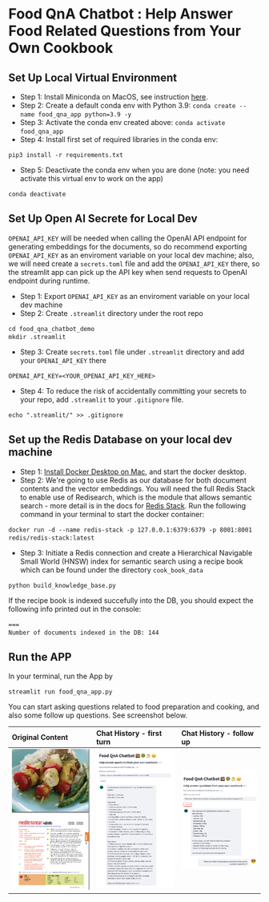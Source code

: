 # Food QnA Chatbot : Help Answer Food Related Questions from Your Own Cookbook
## Set Up Local Virtual Environment
* Step 1: Install Miniconda on MacOS, see instruction [here](https://docs.conda.io/en/latest/miniconda.html). 
* Step 2: Create a default conda env with Python 3.9: 
``conda create --name food_qna_app python=3.9 -y``
* Step 3: Activate the conda env created above: 
``conda activate food_qna_app``
* Step 4: Install first set of required libraries in the conda env: 
``` 
pip3 install -r requirements.txt
```
* Step 5: Deactivate the conda env when you are done (note: you need activate this virtual env to work on the app)
```
conda deactivate 
```
## Set Up Open AI Secrete for Local Dev 
`OPENAI_API_KEY` will be needed when calling the OpenAI API endpoint for generating embeddings for the documents, so do recommend exporting `OPENAI_API_KEY` as an enviroment variable on your local dev machine; also, we will need create a `secrets.toml` file and add the `OPENAI_API_KEY` there, so the streamlit app can pick up the API key when send requests to OpenAI endpoint during runtime. 
* Step 1: Export `OPENAI_API_KEY` as an enviroment variable on your local dev machine
* Step 2: Create `.streamlit` directory under the root repo 
```
cd food_qna_chatbot_demo 
mkdir .streamlit
```
* Step 3: Create `secrets.toml` file under `.streamlit` directory and add your `OPENAI_API_KEY` there 
```
OPENAI_API_KEY=<YOUR_OPENAI_API_KEY_HERE>
```
* Step 4: To reduce the risk of accidentally committing your secrets to your repo, add `.streamlit` to your `.gitignore` file. 
```
echo ".streamlit/" >> .gitignore
```
## Set up the Redis Database on your local dev machine 
* Step 1: [Install Docker Desktop on Mac](https://docs.docker.com/desktop/install/mac-install/), and start the docker desktop. 
* Step 2: We're going to use Redis as our database for both document contents and the vector embeddings. You will need the full Redis Stack to enable use of Redisearch, which is the module that allows semantic search - more detail is in the docs for [Redis Stack](https://redis.io/docs/stack/get-started/install/docker/). Run the following command in your terminal to start the docker container:
```
docker run -d --name redis-stack -p 127.0.0.1:6379:6379 -p 8001:8001 redis/redis-stack:latest
```
* Step 3: Initiate a Redis connection and create a Hierarchical Navigable Small World (HNSW) index for semantic search using a recipe book which can be found under the directory `cook_book_data`
```
python build_knowledge_base.py
```
If the recipe book is indexed succefully into the DB, you should expect the following info printed out in the console:
```
===
Number of documents indexed in the DB: 144
``` 
## Run the APP
In your terminal, run the App by
```
streamlit run food_qna_app.py
```
You can start asking questions related to food preparation and cooking, and also some follow up questions. See screenshot below. 

| Original Content                       |Chat History - first turn               |Chat History - follow up                |
|:----------------------------------------|:----------------------------------------|:----------------------------------------|
| ![Original Content](picture/original_content.png)  | ![Chat History](picture/chat_history_1.png)  | ![Chat History](picture/chat_history_2.png)  |